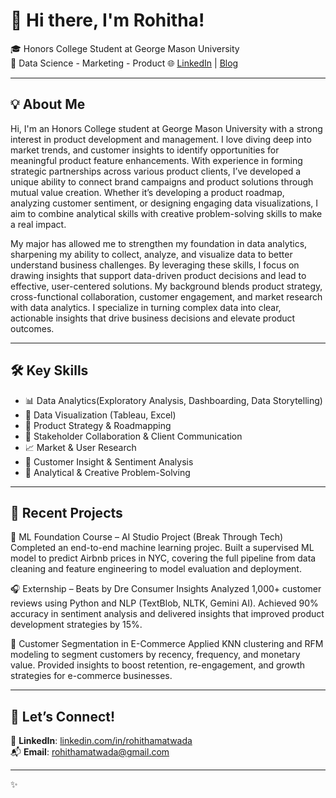 # 👋 Hi there, I'm Rohitha!

🎓 Honors College Student at George Mason University  
📍 Data Science - Marketing - Product
🌐 [LinkedIn](https://www.linkedin.com/in/rohithamatwada/) | [Blog](https://exploringwriter.medium.com)

---

## 💡 About Me

Hi, I'm an Honors College student at George Mason University with a strong interest in product development and management. I love diving deep into market trends, and customer insights to identify opportunities for meaningful product feature enhancements. With experience in forming strategic partnerships across various product clients, I’ve developed a unique ability to connect brand campaigns and product solutions through mutual value creation. Whether it’s developing a product roadmap, analyzing customer sentiment, or designing engaging data visualizations, I aim to combine analytical skills with creative problem-solving skills to make a real impact.


My major has allowed me to strengthen my foundation in data analytics, sharpening my ability to collect, analyze, and visualize data to better understand business challenges. By leveraging these skills, I focus on drawing insights that support data-driven product decisions and lead to effective, user-centered solutions. My background blends product strategy, cross-functional collaboration, customer engagement, and market research with data analytics. I specialize in turning complex data into clear, actionable insights that drive business decisions and elevate product outcomes.

---

## 🛠️ Key Skills

- 📊 Data Analytics(Exploratory Analysis, Dashboarding, Data Storytelling)
- 📐 Data Visualization (Tableau, Excel)  
- 🎯 Product Strategy & Roadmapping 
- 🤝 Stakeholder Collaboration & Client Communication
- 📈 Market & User Research
- 🧠 Customer Insight & Sentiment Analysis
- 📝 Analytical & Creative Problem-Solving

---

## 📌 Recent Projects

🤖 ML Foundation Course – AI Studio Project (Break Through Tech)
Completed an end-to-end machine learning projec. Built a supervised ML model to predict Airbnb prices in NYC, covering the full pipeline from data cleaning and feature engineering to model evaluation and deployment.


🎧 Externship – Beats by Dre Consumer Insights
Analyzed 1,000+ customer reviews using Python and NLP (TextBlob, NLTK, Gemini AI). Achieved 90% accuracy in sentiment analysis and delivered insights that improved product development strategies by 15%.


🛒 Customer Segmentation in E-Commerce
Applied KNN clustering and RFM modeling to segment customers by recency, frequency, and monetary value. Provided insights to boost retention, re-engagement, and growth strategies for e-commerce businesses.

---

## 🔗 Let’s Connect!

💼 **LinkedIn**: [linkedin.com/in/rohithamatwada](https://www.linkedin.com/in/rohithamatwada/)  
📬 **Email**: rohithamatwada@gmail.com

---

✨ 
